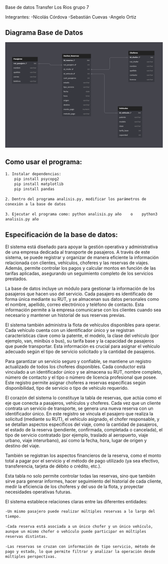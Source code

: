Base de datos Transfer Los Rios grupo 7

Integrantes: 
-Nicolás Córdova
-Sebastián Cuevas
-Angelo Ortiz

## Diagrama Base de Datos
![ImageAlt](https://github.com/Kietth/TransferDatabase/blob/c57798244657da7ac1ad27d55cd079827b01fe4d/diagrama.png)

## Como usar el programa:
```
1. Instalar dependencias:
    pip install psycopg2
    pip install matplotlib
    pip install pandas

2. Dentro del programa analisis.py, modificar los parámetros de conexión a la base de datos

3. Ejecutar el programa como: python analisis.py año    o    python3 analisis.py año
```


## Especificación de la base de datos:

El sistema está diseñado para apoyar la gestión operativa y administrativa de una empresa dedicada al transporte de pasajeros. A través de este sistema, se puede registrar y organizar de manera eficiente la información relacionada con clientes, vehículos, choferes y las reservas de viajes. Además, permite controlar los pagos y calcular montos en función de las tarifas aplicadas, asegurando un seguimiento completo de los servicios prestados.

La base de datos incluye un módulo para gestionar la información de los pasajeros que hacen uso del servicio. Cada pasajero es identificado de forma única mediante su RUT, y se almacenan sus datos personales como el nombre, apellido, correo electrónico y teléfono de contacto. Esta información permite a la empresa comunicarse con los clientes cuando sea necesario y mantener un historial de sus reservas previas.

El sistema también administra la flota de vehículos disponibles para operar. Cada vehículo cuenta con un identificador único y se registran características clave como la patente, el modelo, la clase del vehículo (por ejemplo, van, minibús o bus), su tarifa base y la capacidad de pasajeros que puede transportar. Esta información es crucial para asignar el vehículo adecuado según el tipo de servicio solicitado y la cantidad de pasajeros.

Para garantizar un servicio seguro y confiable, se mantiene un registro actualizado de todos los choferes disponibles. Cada conductor está vinculado a un identificador único y se almacena su RUT, nombre completo, número de contacto y el tipo o número de licencia profesional que posee. Este registro permite asignar choferes a reservas específicas según disponibilidad, tipo de servicio o tipo de vehículo requerido.

El corazón del sistema lo constituye la tabla de reservas, que actúa como el eje que conecta a pasajeros, vehículos y choferes. Cada vez que un cliente contrata un servicio de transporte, se genera una nueva reserva con un identificador único. En este registro se vincula el pasajero que realiza la solicitud (mediante su RUT), el vehículo asignado, el chofer responsable, y se detallan aspectos específicos del viaje, como la cantidad de pasajeros, el estado de la reserva (pendiente, confirmada, completada o cancelada), el tipo de servicio contratado (por ejemplo, traslado al aeropuerto, viaje urbano, viaje interurbano), así como la fecha, hora, lugar de origen y destino del viaje.

También se registran los aspectos financieros de la reserva, como el monto total a pagar por el servicio y el método de pago utilizado (ya sea efectivo, transferencia, tarjeta de débito o crédito, etc.).

Esta tabla no solo permite controlar todas las reservas, sino que también sirve para generar informes, hacer seguimiento del historial de cada cliente, medir la eficiencia de los choferes y del uso de la flota, y proyectar necesidades operativas futuras.

El sistema establece relaciones claras entre las diferentes entidades:

    -Un mismo pasajero puede realizar múltiples reservas a lo largo del tiempo.

    -Cada reserva está asociada a un único chofer y un único vehículo, aunque un mismo chofer o vehículo puede participar en múltiples reservas distintas.

    -Las reservas se cruzan con información de tipo servicio, método de pago y estado, lo que permite filtrar y analizar la operación desde múltiples perspectivas.


